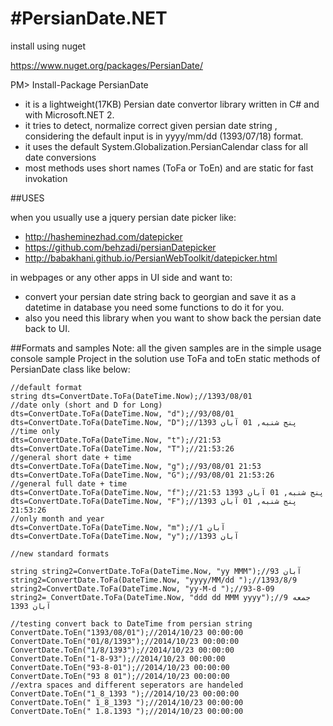 #PersianDate.NET
===============
install using nuget

https://www.nuget.org/packages/PersianDate/

PM> Install-Package PersianDate

- it is a lightweight(17KB) Persian date convertor library written in C# and with Microsoft.NET 2.
- it tries to detect, normalize  correct given persian date string , considering the default input is in yyyy/mm/dd (1393/07/18) format.
- it uses the default System.Globalization.PersianCalendar class for all date conversions
- most methods uses short names (ToFa or ToEn) and are static for fast invokation

##USES

when you usually use a jquery persian date picker like:
- http://hasheminezhad.com/datepicker 
- https://github.com/behzadi/persianDatepicker
- http://babakhani.github.io/PersianWebToolkit/datepicker.html

in webpages or any other apps in UI side and want to:
- convert your persian date string back to georgian and save it as a datetime in database you need some functions to do it for you. 
- also you need this library when you want to show back the persian date back to UI.

##Formats and samples
Note: all the given samples are in the simple usage console sample Project in the solution
use ToFa and toEn static methods of PersianDate class like below:

    //default format 
    string dts=ConvertDate.ToFa(DateTime.Now);//1393/08/01
    //date only (short and D for Long)
    dts=ConvertDate.ToFa(DateTime.Now, "d");//93/08/01 
    dts=ConvertDate.ToFa(DateTime.Now, "D");//پنج شنبه, 01 آبان 1393
    //time only 
    dts=ConvertDate.ToFa(DateTime.Now, "t");//21:53 
    dts=ConvertDate.ToFa(DateTime.Now, "T");//21:53:26
    //general short date + time
    dts=ConvertDate.ToFa(DateTime.Now, "g");//93/08/01 21:53 
    dts=ConvertDate.ToFa(DateTime.Now, "G");//93/08/01 21:53:26
    //general full date + time
    dts=ConvertDate.ToFa(DateTime.Now, "f");//پنج شنبه, 01 آبان 1393 21:53 
    dts=ConvertDate.ToFa(DateTime.Now, "F");//پنج شنبه, 01 آبان 1393 21:53:26
    //only month and year
    dts=ConvertDate.ToFa(DateTime.Now, "m");//آبان 1 
    dts=ConvertDate.ToFa(DateTime.Now, "y");//1393 آبان
    
    //new standard formats 
    
    string string2=ConvertDate.ToFa(DateTime.Now, "yy MMM");//93 آبان 
    string2=ConvertDate.ToFa(DateTime.Now, "yyyy/MM/dd ");//1393/8/9 
    string2=ConvertDate.ToFa(DateTime.Now, "yy-M-d ");//93-8-09
    string2= ConvertDate.ToFa(DateTime.Now, "ddd dd MMM yyyy");//جمعه 9 آبان 1393
    
    //testing convert back to DateTime from persian string
    ConvertDate.ToEn("1393/08/01");//2014/10/23 00:00:00 
    ConvertDate.ToEn("01/8/1393");//2014/10/23 00:00:00 
    ConvertDate.ToEn("1/8/1393");//2014/10/23 00:00:00 
    ConvertDate.ToEn("1-8-93");//2014/10/23 00:00:00 
    ConvertDate.ToEn("93-8-01");//2014/10/23 00:00:00 
    ConvertDate.ToEn("93 8 01");//2014/10/23 00:00:00 
    //extra spaces and different seperators are handeled 
    ConvertDate.ToEn("1_8_1393 ");//2014/10/23 00:00:00 
    ConvertDate.ToEn(" 1_8_1393 ");//2014/10/23 00:00:00 
    ConvertDate.ToEn(" 1.8.1393 ");//2014/10/23 00:00:00
